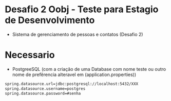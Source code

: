# Desafio 2 Oobj - Teste para Estagio de Desenvolvimento


- Sistema de gerenciamento de pessoas e contatos (Desafio 2)
# Necessario
  - PostgreeSQL (com a criação de uma Database com nome teste ou outro nome de prefêrencia alteravel em (application.properties))
  ```sh
 spring.datasource.url=jdbc:postgresql://localhost:5432/XXX
spring.datasource.username=postgres
spring.datasource.password=#senha
  ```
